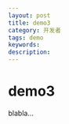 ```yaml
---
layout: post
title: demo3
category: 开发者
tags: demo
keywords: 
description: 
---
```


# demo3

blabla...


